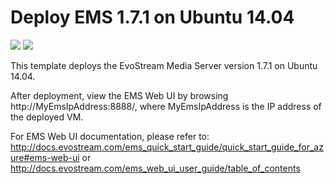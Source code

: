 # Deploy EMS 1.7.1 on Ubuntu 14.04

<a href="https://portal.azure.com/#create/Microsoft.Template/uri/https%3A%2F%2Fraw.githubusercontent.com%2FEvoStream%2Fevostream_addons%2Fmaster%2Fazure_templates%2Fems171_ubuntu1404%2Fazure_deploy.json" target="_blank"><img src="http://azuredeploy.net/deploybutton.png"/></a>
<a href="http://armviz.io/#/?load=https%3A%2F%2Fraw.githubusercontent.com%2FEvoStream%2Fevostream_addons%2Fmaster%2Fazure_templates%2Fems171_ubuntu1404%2Fazure_deploy.json" target="_blank">
    <img src="http://armviz.io/visualizebutton.png"/>
</a>

This template deploys the EvoStream Media Server version 1.7.1 on Ubuntu 14.04.

After deployment, view the EMS Web UI by browsing http://MyEmsIpAddress:8888/, where MyEmsIpAddress is the IP address of the deployed VM.

For EMS Web UI documentation, please refer to:
http://docs.evostream.com/ems_quick_start_guide/quick_start_guide_for_azure#ems-web-ui
or
http://docs.evostream.com/ems_web_ui_user_guide/table_of_contents
